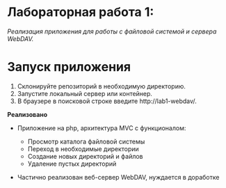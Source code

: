 # Лабораторная работа 1:
_Реализация приложения для работы с файловой системой и сервера WebDAV._

# **Запуск приложения**
1) Склонируйте репозиторий в необходимую директорию.
2) Запустите локальный сервер или контейнер.
3) В браузере в поисковой строке введите http://lab1-webdav/.

**Реализовано**
* Приложение на php, архитектура MVC с функционалом: 
    * Просмотр каталога файловой системы
    * Переход в необходимые директории
    * Создание новых директорий и файлов
    * Удаление пустых директорий
    
* Частично реализован веб-сервер WebDAV, нуждается в доработке
